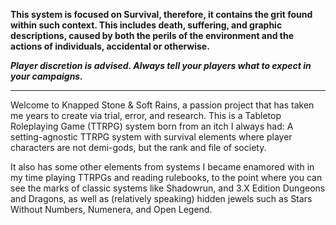 **This system is focused on Survival, therefore, it contains the grit found within such context. This includes death, suffering, and graphic descriptions, caused by both the perils of the environment and the actions of individuals, accidental or otherwise.**

***Player discretion is advised. Always tell your players what to expect in your campaigns.***

___

Welcome to Knapped Stone & Soft Rains, a passion project that has taken me years to create via trial, error, and research. This is a Tabletop Roleplaying Game (TTRPG) system born from an itch I always had: A setting-agnostic TTRPG system with survival elements where player characters are not demi-gods, but the rank and file of society.

It also has some other elements from systems I became enamored with in my time playing TTRPGs and reading rulebooks, to the point where you can see the marks of classic systems like Shadowrun, and 3.X Edition Dungeons and Dragons, as well as (relatively speaking) hidden jewels such as Stars Without Numbers, Numenera, and Open Legend.